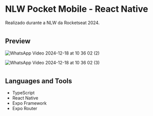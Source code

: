# NLW Pocket Mobile - React Native 

Realizado durante a NLW da Rocketseat 2024.

#

## Preview

![WhatsApp Video 2024-12-18 at 10 36 02 (2)](https://github.com/user-attachments/assets/1d13e8c2-a17a-4d07-a117-a14e83dc6741)

![WhatsApp Video 2024-12-18 at 10 36 02 (3)](https://github.com/user-attachments/assets/cadc0f6d-2925-4c25-a4d9-7cb4810b0541)

#

## Languages and Tools

- TypeScript
- React Native
- Expo Framework
- Expo Router

#

